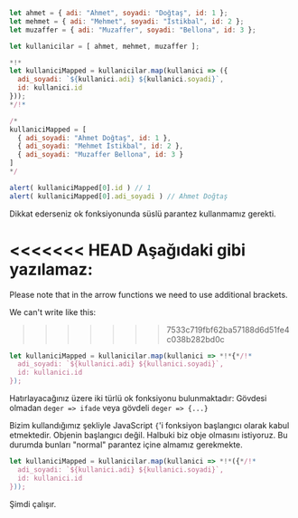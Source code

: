 
```js run no-beautify
let ahmet = { adi: "Ahmet", soyadi: "Doğtaş", id: 1 };
let mehmet = { adi: "Mehmet", soyadi: "İstikbal", id: 2 };
let muzaffer = { adi: "Muzaffer", soyadi: "Bellona", id: 3 };

let kullanicilar = [ ahmet, mehmet, muzaffer ];

*!*
let kullaniciMapped = kullanicilar.map(kullanici => ({
  adi_soyadi: `${kullanici.adi} ${kullanici.soyadi}`,
  id: kullanici.id
}));
*/!*

/*
kullaniciMapped = [
  { adi_soyadi: "Ahmet Doğtaş", id: 1 },
  { adi_soyadi: "Mehmet İstikbal", id: 2 },
  { adi_soyadi: "Muzaffer Bellona", id: 3 }
]
*/

alert( kullaniciMapped[0].id ) // 1
alert( kullaniciMapped[0].adi_soyadi ) // Ahmet Doğtaş
```
Dikkat ederseniz ok fonksiyonunda süslü parantez kullanmamız gerekti.

<<<<<<< HEAD
Aşağıdaki gibi yazılamaz:
=======
Please note that in the arrow functions we need to use additional brackets. 

We can't write like this:
>>>>>>> 7533c719fbf62ba57188d6d51fe4c038b282bd0c
```js
let kullaniciMapped = kullanicilar.map(kullanici => *!*{*/!*
  adi_soyadi: `${kullanici.adi} ${kullanici.soyadi}`,
  id: kullanici.id
});
```

Hatırlayacağınız üzere iki türlü ok fonksiyonu bulunmaktadır: Gövdesi olmadan `deger => ifade` veya gövdeli `deger => {...}`

Bizim kullandığımız şekliyle JavaScript `{`'i fonksiyon başlangıcı olarak kabul etmektedir. Objenin başlangıcı değil. Halbuki biz obje olmasını istiyoruz. Bu durumda bunları "normal" parantez içine almamız gerekmekte.

```js
let kullaniciMapped = kullanicilar.map(kullanici => *!*({*/!*
  adi_soyadi: `${kullanici.adi} ${kullanici.soyadi}`,
  id: kullanici.id
}));
```

Şimdi çalışır.


